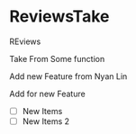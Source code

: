 # ReviewsTake
REviews

Take From Some function


Add  new Feature from Nyan Lin

Add for new Feature

- [ ] New Items
- [ ] New Items 2